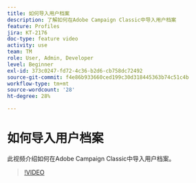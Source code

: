 ```yaml
---
title: 如何导入用户档案
description: 了解如何在Adobe Campaign Classic中导入用户档案
feature: Profiles
jira: KT-2176
doc-type: feature video
activity: use
team: TM
role: User, Admin, Developer
level: Beginner
exl-id: 373c0247-fd72-4c36-b2d6-cb758dc72492
source-git-commit: f4e86b933660ced199c30d318445363b74c51c4b
workflow-type: tm+mt
source-wordcount: '28'
ht-degree: 28%

---
```


# 如何导入用户档案

此视频介绍如何在Adobe Campaign Classic中导入用户档案。

>[!VIDEO](https://video.tv.adobe.com/v/25608?quality=12&learn=on)
